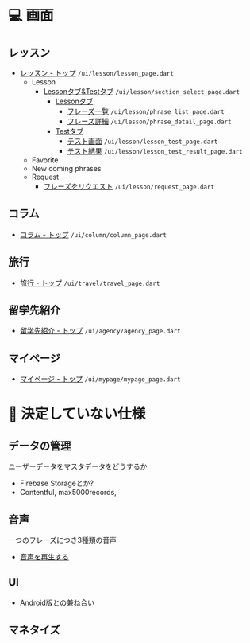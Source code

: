 # 💻 画面
## レッスン
- [レッスン - トップ](https://projects.invisionapp.com/share/SZV8FUJV5TQ#/screens/397469131) `/ui/lesson/lesson_page.dart`
    - Lesson
        - [Lessonタブ&Testタブ](https://projects.invisionapp.com/share/SZV8FUJV5TQ#/screens/397469132) `/ui/lesson/section_select_page.dart`
            - [Lessonタブ](https://projects.invisionapp.com/share/SZV8FUJV5TQ#/screens/397469133)
                - [フレーズ一覧](https://projects.invisionapp.com/share/SZV8FUJV5TQ#/screens/397469136) `/ui/lesson/phrase_list_page.dart`
                - [フレーズ詳細](https://projects.invisionapp.com/share/SZV8FUJV5TQ#/screens/397469134) `/ui/lesson/phrase_detail_page.dart`
            - [Testタブ](https://projects.invisionapp.com/share/SZV8FUJV5TQ#/screens/397469138)
                - [テスト画面](https://projects.invisionapp.com/share/SZV8FUJV5TQ#/screens/397469139) `/ui/lesson/lesson_test_page.dart`
                - [テスト結果](https://projects.invisionapp.com/share/SZV8FUJV5TQ#/screens/397469140) `/ui/lesson/lesson_test_result_page.dart`
    - Favorite
    - New coming phrases
    - Request
        - [フレーズをリクエスト](https://projects.invisionapp.com/share/SZV8FUJV5TQ#/screens/397469128) `/ui/lesson/request_page.dart`

## コラム
- [コラム - トップ]() `/ui/column/column_page.dart`

## 旅行
- [旅行 - トップ]() `/ui/travel/travel_page.dart`

## 留学先紹介
- [留学先紹介 - トップ]() `/ui/agency/agency_page.dart`

## マイページ
- [マイページ - トップ]() `/ui/mypage/mypage_page.dart`

# 🤔 決定していない仕様
## データの管理
ユーザーデータをマスタデータをどうするか
- Firebase Storageとか?
- Contentful, max5000records, 

## 音声
一つのフレーズにつき3種類の音声
- [音声を再生する](https://qiita.com/tabe_unity/items/f64761a878b94292531c)

## UI
- Android版との兼ね合い

## マネタイズ
